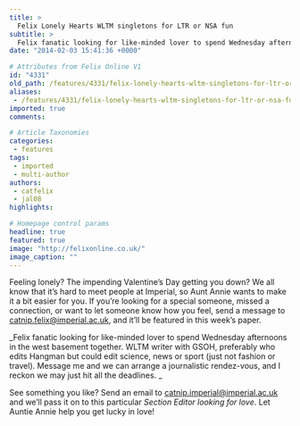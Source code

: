```yaml
---
title: >
  Felix Lonely Hearts WLTM singletons for LTR or NSA fun
subtitle: >
  Felix fanatic looking for like-minded lover to spend Wednesday afternoons in the west basement together. WLTM writer with GSOH, preferably who edits Hangman but could edit science, news or sport (just not fashion or travel). Message me and we can arrange a journalistic rendez-vous, and I reckon we
date: "2014-02-03 15:41:36 +0000"

# Attributes from Felix Online V1
id: "4331"
old_path: /features/4331/felix-lonely-hearts-wltm-singletons-for-ltr-or-nsa-fun
aliases:
 - /features/4331/felix-lonely-hearts-wltm-singletons-for-ltr-or-nsa-fun
imported: true
comments:

# Article Taxonomies
categories:
 - features
tags:
 - imported
 - multi-author
authors:
 - catfelix
 - jal08
highlights:

# Homepage control params
headline: true
featured: true
image: "http://felixonline.co.uk/"
image_caption: ""
---
```


Feeling lonely? The impending Valentine’s Day getting you down? We all know that it’s hard to meet people at Imperial, so Aunt Annie wants to make it a bit easier for you. If you’re looking for a special someone, missed a connection, or want to let someone know how you feel, send a message to [catnip.felix@imperial.ac.uk](mailto:catnip.felix@imperial.ac.uk), and it’ll be featured in this week’s paper.

_Felix fanatic looking for like-minded lover to spend Wednesday afternoons in the west basement together. WLTM writer with GSOH, preferably who edits Hangman but could edit science, news or sport (just not fashion or travel). Message me and we can arrange a journalistic rendez-vous, and I reckon we may just hit all the deadlines. _

See something you like? Send an email to [catnip.imperial@imperial.ac.uk](mailto:catnip.imperial@imperial.ac.uk) and we’ll pass it on to this particular _Section Editor looking for love_. Let Auntie Annie help you get lucky in love!
